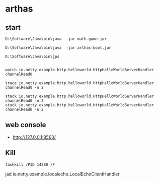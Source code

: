 # arthas

## start

```shell
D:\Software\Java\bin\java  -jar math-game.jar

D:\Software\Java\bin\java  -jar arthas-boot.jar

D:\Software\Java\bin\jps


watch io.netty.example.http.helloworld.HttpHelloWorldServerHandler channelRead0

trace io.netty.example.http.helloworld.HttpHelloWorldServerHandler channelRead0 -n 2

stack io.netty.example.http.helloworld.HttpHelloWorldServerHandler channelRead0 -n 2
stack io.netty.example.http.helloworld.HttpHelloWorldServerHandler channelRead0 -n 2
```

## web console

- http://127.0.0.1:8563/

## Kill

```shell
taskkill /PID 14280 /F
```

jad io.netty.example.localecho.LocalEchoClientHandler